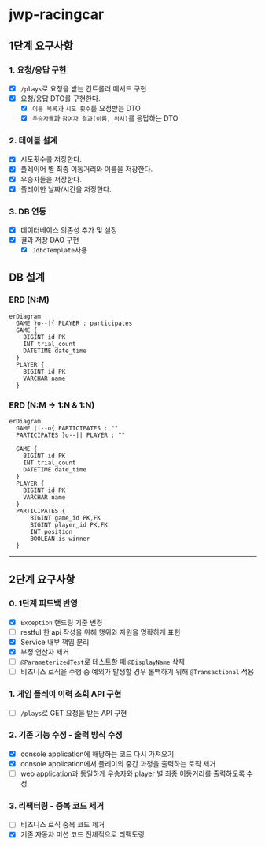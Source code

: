 # jwp-racingcar

## 1단계 요구사항
### 1. 요청/응답 구현
- [X] `/plays`로 요청을 받는 컨트롤러 메서드 구현
- [X] 요청/응답 DTO를 구현한다.
  - [X] `이름 목록`과 `시도 횟수`를 요청받는 DTO
  - [X] `우승자들`과 `참여자 결과(이름, 위치)`를 응답하는 DTO

### 2. 테이블 설계
- [x] 시도횟수를 저장한다.
- [x] 플레이어 별 최종 이동거리와 이름을 저장한다.
- [x] 우승자들을 저장한다.
- [x] 플레이한 날짜/시간을 저장한다.

### 3. DB 연동
- [x] 데이터베이스 의존성 추가 및 설정
- [x] 결과 저장 DAO 구현
  - [x] `JdbcTemplate`사용

## DB 설계
### ERD (N:M)
```mermaid
erDiagram
  GAME }o--|{ PLAYER : participates
  GAME {
    BIGINT id PK
    INT trial_count
    DATETIME date_time
  }
  PLAYER {
    BIGINT id PK
    VARCHAR name
  }
```
### ERD (N:M -> 1:N & 1:N)
```mermaid
erDiagram
  GAME ||--o{ PARTICIPATES : ""
  PARTICIPATES }o--|| PLAYER : ""
  
  GAME {
    BIGINT id PK
    INT trial_count
    DATETIME date_time
  }
  PLAYER {
    BIGINT id PK
    VARCHAR name
  }
  PARTICIPATES {
      BIGINT game_id PK,FK
      BIGINT player_id PK,FK
      INT position
      BOOLEAN is_winner
  }
```

---

## 2단계 요구사항

### 0. 1단계 피드백 반영
- [x] `Exception` 핸드링 기준 변경
- [ ] restful 한 api 작성을 위해 행위와 자원을 명확하게 표현
- [x] Service 내부 책임 분리
- [x] 부정 연산자 제거
- [ ] `@ParameterizedTest`로 테스트할 때 `@DisplayName` 삭제
- [ ] 비즈니스 로직을 수행 중 예외가 발생할 경우 롤백하기 위해 `@Transactional` 적용

### 1. 게임 플레이 이력 조회 API 구현
- [ ] `/plays`로 GET 요청을 받는 API 구현

### 2. 기존 기능 수정 - 출력 방식 수정
- [x] console application에 해당하는 코드 다시 가져오기
- [x] console application에서 플레이의 중간 과정을 출력하는 로직 제거
- [ ] web application과 동일하게 우승자와 player 별 최종 이동거리를 출력하도록 수정

### 3. 리팩터링 - 중복 코드 제거

- [ ] 비즈니스 로직 중복 코드 제거
- [x] 기존 자동차 미션 코드 전체적으로 리팩토링
